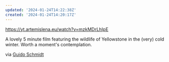 ```yaml
---
updated: '2024-01-24T14:22:38Z'
created: '2024-01-24T14:20:17Z'
---
```

https://yt.artemislena.eu/watch?v=mzkMDrLhIpE

A lovely 5 minute film featuring the wildlife of Yellowstone in the (very) cold winter. Worth a moment's contemplation.

via [Guido Schmidt](https://phanpy.social/#/hachyderm.io/s/111811256667554354)